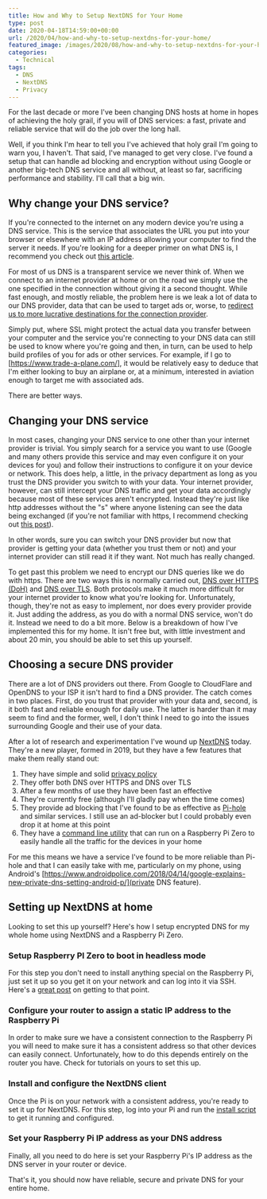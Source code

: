 ```yaml
---
title: How and Why to Setup NextDNS for Your Home
type: post
date: 2020-04-18T14:59:00+00:00
url: /2020/04/how-and-why-to-setup-nextdns-for-your-home/
featured_image: /images/2020/08/how-and-why-to-setup-nextdns-for-your-home.png
categories:
  - Technical
tags:
  - DNS
  - NextDNS
  - Privacy
---
```


For the last decade or more I've been changing DNS hosts at home in hopes of achieving the holy grail, if you will of DNS services: a fast, private and reliable service that will do the job over the long hall.

Well, if you think I'm hear to tell you I've achieved that holy grail I'm going to warn you, I haven't. That said, I've managed to get very close. I've found a setup that can handle ad blocking and encryption without using Google or another big-tech DNS service and all without, at least so far, sacrificing performance and stability. I'll call that a big win.

## Why change your DNS service?

If you're connected to the internet on any modern device you're using a DNS service. This is the service that associates the URL you put into your browser or elsewhere with an IP address allowing your computer to find the server it needs. If you're looking for a deeper primer on what DNS is, I recommend you check out [this article](https://www.lifewire.com/what-is-a-dns-server-2625854).

For most of us DNS is a transparent service we never think of. When we connect to an internet provider at home or on the road we simply use the one specified in the connection without giving it a second thought. While fast enough, and mostly reliable, the problem here is we leak a lot of data to our DNS provider, data that can be used to target ads or, worse, to [redirect us to more lucrative destinations for the connection provider](https://labs.ripe.net/Members/babak_farrokhi/is-your-isp-hijacking-your-dns-traffic).

Simply put, where SSL might protect the actual data you transfer between your computer and the service you're connecting to your DNS data can still be used to know where you're going and then, in turn, can be used to help build profiles of you for ads or other services. For example, if I go to [https://www.trade-a-plane.com/], it would be relatively easy to deduce that I'm either looking to buy an airplane or, at a minimum, interested in aviation enough to target me with associated ads.

There are better ways.

## Changing your DNS service

In most cases, changing your DNS service to one other than your internet provider is trivial. You simply search for a service you want to use (Google and many others provide this service and may even configure it on your devices for you) and follow their instructions to configure it on your device or network. This does help, a little, in the privacy department as long as you trust the DNS provider you switch to with your data. Your internet provider, however, can still intercept your DNS traffic and get your data accordingly because most of these services aren't encrypted. Instead they're just like http addresses without the "s" where anyone listening can see the data being exchanged (if you're not familiar with https, I recommend checking out [this post](https://blog.hartleybrody.com/https-certificates/)).

In other words, sure you can switch your DNS provider but now that provider is getting your data (whether you trust them or not) and your internet provider can still read it if they want. Not much has really changed.

To get past this problem we need to encrypt our DNS queries like we do with https. There are two ways this is normally carried out, [DNS over HTTPS (DoH)](https://en.wikipedia.org/wiki/DNS_over_HTTPS) and [DNS over TLS](https://en.wikipedia.org/wiki/DNS_over_TLS). Both protocols make it much more difficult for your internet provider to know what you're looking for. Unfortunately, though, they're not as easy to implement, nor does every provider provide  it. Just adding the address, as you do with a normal DNS service, won't do it. Instead we need to do a bit more. Below is a breakdown of how I've implemented this for my home. It isn't free but, with little investment and about 20 min, you should be able to set this up yourself.

## Choosing a secure DNS provider

There are a lot of DNS providers out there. From Google to CloudFlare and OpenDNS to your ISP it isn't hard to find a DNS provider. The catch comes in two places. First, do you trust that provider with your data and, second, is it both fast and reliable enough for daily use. The latter is harder than it may seem to find and the former, well, I don't think I need to go into the issues surrounding Google and their use of your data.

After a lot of research and experimentation I've wound up [NextDNS](https://nextdns.io/) today. They're a new player, formed in 2019, but they have a few features that make them really stand out:

1. They have simple and solid [privacy policy](https://nextdns.io/privacy)
2. They offer both DNS over HTTPS and DNS over TLS
3. After a few months of use they have been fast an effective
4. They're currently free (although I'll gladly pay when the time comes)
5. They provide ad blocking that I've found to be as effective as [Pi-hole](https://pi-hole.net/) and similar services. I still use an ad-blocker but I could probably even drop it at home at this point
6. They have a [command line utility](https://github.com/nextdns/nextdns) that can run on a Raspberry Pi Zero to easily handle all the traffic for the devices in your home

For me this means we have a service I've found to be more reliable than Pi-hole and that I can easily take with me, particularly on my phone, using Android's [https://www.androidpolice.com/2018/04/14/google-explains-new-private-dns-setting-android-p/](private DNS feature).

## Setting up NextDNS at home

Looking to set this up yourself? Here's how I setup encrypted DNS for my whole home using NextDNS and a Raspberry Pi Zero.

### Setup Raspberry PI Zero to boot in headless mode

For this step you don't need to install anything special on the Raspberry Pi, just set it up so you get it on your network and can log into it via SSH. Here's a [great post](https://desertbot.io/blog/headless-pi-zero-w-wifi-setup-windows) on getting to that point.

### Configure your router to assign a static IP address to the Raspberry Pi

In order to make sure we have a consistent connection to the Raspberry Pi you will need to make sure it has a consistent address so that other devices can easily connect. Unfortunately, how to do this depends entirely on the router you have. Check for tutorials on yours to set this up.

### Install and configure the NextDNS client

Once the Pi is on your network with a consistent address, you're ready to set it up for NextDNS. For this step, log into your Pi and run the [install script](https://github.com/nextdns/nextdns#install) to get it running and configured.

### Set your Raspberry Pi IP address as your DNS address

Finally, all you need to do here is set your Raspberry Pi's IP address as the DNS server in your router or device.

That's it, you should now have reliable, secure and private DNS for your entire home.